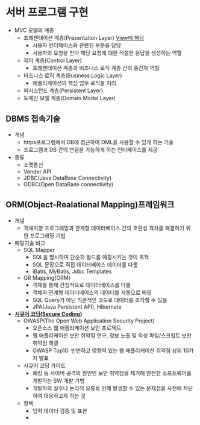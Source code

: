 # 서버 프로그램 구현
- MVC 모델의 계층
  - 프레젠테이션 계층(Presentation Layer) <u>View에 해당</u>
    - 사용자 인터페이스와 관련된 부분을 담당
    - 사용자의 요청을 받아 해당 요청에 대한 적절한 응답을 생성하는 역할
  - 제어 계층(Control Layer)
    - 프레젠테이션 계층과 비즈니스 로직 계층 간의 중간자 역할
  - 비즈니스 로직 계층(Business Logic Layer)
    - 애플리케이션의 핵심 업무 로직을 처리
  - 퍼시스턴드 계층(Persistent Layer)
  - 도메인 모델 계층(Domain Model Layer)

## DBMS 접속기술
- 개념
  - https프로그램에서 DB에 접근하여 DML을 사용할 수 있게 하는 기술
  - 프로그램과 DB 간의 연결을 가능하게 하는 인터페이스를 제공
- 종류
  - 소켓통신
  - Vender API
  - JDBC(Java DataBase Connectivity)
  - ODBC(Open DataBase connectivity)

## ORM(Object-Realational Mapping)프레임워크
- 개념
  - 객체지향 프로그래밍과 관계형 데이터베이스 간의 호환성 격차를 해결하기 위한 프로그래밍 기법
- 매핑기술 비교
  - SQL Mapper
    - SQL을 명시하여 단순히 필드를 매핑시키는 것이 목적
    - SQL 문장으로 직접 데이터베이스 데이터를 다룸
    - iBatis, MyBatis, Jdbc Templates
  - OR Mapping(ORM)
    - 객체를 통해 간접적으로 데이터베이스를 다룸
    - 객체와 관계형 데이터베이스의 데이터를 자동으로 매핑
    - SQL Query가 아닌 직관적인 코드로 데이터를 조작할 수 있음
    - JPA(Java Persistent API), Hibernate
- **<u>시큐어 코딩(Secure Coding)</u>**
  - OWASP(The Open Web Application Security Project)
    - 오픈소스 웹 애플리케이션 보안 프로젝트
    - 웹 애플리케이션 보안 취약점 연구, 정보 노출 및 악성 파일/스크립트 보안 취약점 해결
    - OWASP Top10: 빈번하고 영향력 있는 웹 애플리케이션 취약점 상위 10가지 발표
  - 시큐어 코딩 가이드
    - 해킹 등 사이버 공격의 원인인 보안 취약점을 제거해 안전한 소프트웨어를 개발하는 SW 개발 기법
    - 개발자의 실수나 논리적 오류로 인해 발생할 수 있는 문제점을 사전에 차단하여 대응하고자 하는 것
  - 항목
    - 입력 데이터 검증 및 표현
    - 